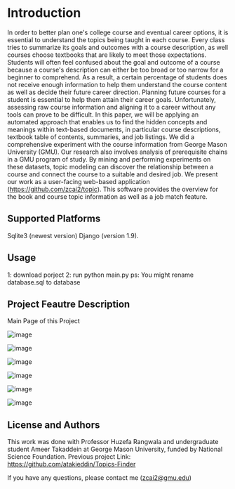 # Introduction
In order to better plan one's college course and eventual career options, it is essential to understand the topics being taught in each course. Every class tries to summarize its goals and outcomes with a course description, as well courses choose textbooks that are likely to meet those expectations. Students will often feel confused about the goal and outcome of a course because a course's description can either be too broad or too narrow for a beginner to comprehend. As a result, a certain percentage of students does not receive enough information to help them understand the course content as well as decide their future career direction. Planning future courses for a student is essential to help them attain their career goals. Unfortunately, assessing raw course information and aligning it to a career without any tools can prove to be difficult. In this paper, we will be applying an automated approach that enables us to find the hidden concepts and meanings within text-based documents, in particular course descriptions, textbook table of contents, summaries, and job listings. We did a comprehensive experiment with the course information from George Mason University (GMU). Our research also involves analysis of prerequisite chains in a GMU program of study. By mining and performing experiments on these datasets, topic modeling can discover the relationship between a course and connect the course to a suitable and desired job. We present our work as a user-facing web-based application (https://github.com/zcai2/topic). This software provides the overview for the book and course topic information as well as a job match feature.

## Supported Platforms

Sqlite3 (newest version)
Django (version 1.9).

## Usage
1: download porject
2: run python main.py
ps:
You might rename database.sql to database

## Project Feautre Description
Main Page of this Project

![image](https://user-images.githubusercontent.com/25554549/48011057-d5cb2780-e159-11e8-9012-2bc5d4365b4d.png)


![image](https://user-images.githubusercontent.com/25554549/48011181-19be2c80-e15a-11e8-9ab2-4e194cc5c088.png)

![image](https://user-images.githubusercontent.com/25554549/48011218-2b9fcf80-e15a-11e8-8e58-aa69fe3cdfce.png)

![image](https://user-images.githubusercontent.com/25554549/48011239-36f2fb00-e15a-11e8-9e78-c15a41e1d9ed.png)

![image](https://user-images.githubusercontent.com/25554549/48011311-60ac2200-e15a-11e8-9f26-2e3c0e16e09e.png)

![image](https://user-images.githubusercontent.com/25554549/48011271-4a9e6180-e15a-11e8-844f-2989e5a226be.png)





## License and Authors

This work was done with Professor Huzefa Rangwala and undergraduate student Ameer Takaddein at George Mason University, funded by National Science Foundation.
Previous project Link:
https://github.com/atakieddin/Topics-Finder

If you have any questions, please contact me (zcai2@gmu.edu)

